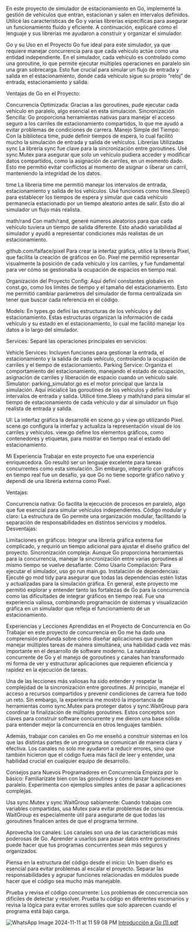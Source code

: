 En este proyecto de simulador de estacionamiento en Go, implementé la gestión de vehículos que entran, estacionan y salen en intervalos definidos. Utilicé las características de Go y varias librerías específicas para asegurar un funcionamiento fluido y eficiente. A continuación, explicaré cómo el lenguaje y sus librerías me ayudaron a construir y organizar el simulador.

Go y su Uso en el Proyecto
Go fue ideal para este simulador, ya que requiere manejar concurrencia para que cada vehículo actúe como una entidad independiente. En el simulador, cada vehículo es controlado como una goroutine, lo que permite ejecutar múltiples operaciones en paralelo sin una gran sobrecarga. Esto fue crucial para simular un flujo de entrada y salida en el estacionamiento, donde cada vehículo sigue su propio “reloj” de entrada, estacionamiento y salida.

Ventajas de Go en el Proyecto:

Concurrencia Optimizada: Gracias a las goroutines, pude ejecutar cada vehículo en paralelo, algo esencial en esta simulación.
Sincronización Sencilla: Go proporciona herramientas nativas para manejar el acceso seguro a los carriles de estacionamiento compartidos, lo que me ayudó a evitar problemas de condiciones de carrera.
Manejo Simple del Tiempo: Con la biblioteca time, pude definir tiempos de espera, lo cual facilitó mucho la simulación de entrada y salida de vehículos.
Librerías Utilizadas
sync La librería sync fue clave para la sincronización entre goroutines. Usé sync.Mutex para asegurar que solo un vehículo pudiera acceder y modificar datos compartidos, como la asignación de carriles, en un momento dado. Esto me permitió evitar conflictos al momento de asignar o liberar un carril, manteniendo la integridad de los datos.

time La librería time me permitió manejar los intervalos de entrada, estacionamiento y salida de los vehículos. Usé funciones como time.Sleep() para establecer los tiempos de espera y simular que cada vehículo permanecía estacionado por un tiempo aleatorio antes de salir. Esto dio al simulador un flujo más realista.

math/rand Con math/rand, generé números aleatorios para que cada vehículo tuviera un tiempo de salida diferente. Esto añadió variabilidad al simulador y ayudó a representar condiciones más realistas de un estacionamiento.

github.com/faiface/pixel Para crear la interfaz gráfica, utilicé la librería Pixel, que facilita la creación de gráficos en Go. Pixel me permitió representar visualmente la posición de cada vehículo y los carriles, y fue fundamental para ver cómo se gestionaba la ocupación de espacios en tiempo real.

Organización del Proyecto
Config: Aquí definí constantes globales en const.go, como los límites de tiempo y el tamaño del estacionamiento. Esto me permitió cambiar parámetros del simulador de forma centralizada sin tener que buscar cada referencia en el código.

Models: En types.go definí las estructuras de los vehículos y del estacionamiento. Estas estructuras organizan la información de cada vehículo y su estado en el estacionamiento, lo cual me facilitó manejar los datos a lo largo del simulador.

Services: Separé las operaciones principales en servicios:

Vehicle Services: Incluyen funciones para gestionar la entrada, el estacionamiento y la salida de cada vehículo, controlando la ocupación de carriles y el tiempo de estacionamiento.
Parking Service: Organiza el comportamiento del estacionamiento, manejando el estado de ocupación, asignación de carriles y liberación de espacio cuando un vehículo sale.
Simulator: parking_simulator.go es el motor principal que lanza la simulación. Aquí inicialicé las goroutines de los vehículos y definí los intervalos de entrada y salida. Utilicé time.Sleep y math/rand para simular el tiempo de estacionamiento de cada vehículo y dar al simulador un flujo realista de entrada y salida.

UI: La interfaz gráfica la desarrollé en scene.go y view.go utilizando Pixel. scene.go configura la interfaz y actualiza la representación visual de los carriles y vehículos. view.go define los elementos gráficos, como contenedores y etiquetas, para mostrar en tiempo real el estado del estacionamiento.

Mi Experiencia
Trabajar en este proyecto fue una experiencia enriquecedora. Go resultó ser un lenguaje excelente para tareas concurrentes como esta simulación. Sin embargo, integrarlo con gráficos en tiempo real fue un desafío, ya que Go no tiene soporte gráfico nativo y dependí de una librería externa como Pixel.

Ventajas:

Concurrencia nativa: Go facilita la ejecución de procesos en paralelo, algo que fue esencial para simular vehículos independientes.
Código modular y claro: La estructura de Go permite una organización modular, facilitando la separación de responsabilidades en distintos servicios y modelos.
Desventajas:

Limitaciones en gráficos: Integrar una librería gráfica externa fue complicado, y requirió un tiempo adicional para ajustar el diseño gráfico del proyecto.
Sincronización compleja: Aunque Go proporciona herramientas para la concurrencia, manejar la sincronización entre varias goroutines al mismo tiempo se vuelve desafiante.
Cómo Usarlo
Compilación: Para ejecutar el simulador, uso go run main.go.
Instalación de dependencias: Ejecuté go mod tidy para asegurar que todas las dependencias estén listas y actualizadas para la simulación gráfica.
En general, este proyecto me permitió explorar y entender tanto las fortalezas de Go para la concurrencia como las dificultades de integrar gráficos en tiempo real. Fue una experiencia valiosa, combinando programación de sistemas y visualización gráfica en un simulador que refleja el funcionamiento de un estacionamiento.

Experiencias y Lecciones Aprendidas en el Proyecto de Concurrencia en Go
Trabajar en este proyecto de concurrencia en Go me ha dado una comprensión profunda sobre cómo diseñar aplicaciones que pueden manejar múltiples tareas de manera simultánea, una habilidad cada vez más importante en el desarrollo de software moderno. La naturaleza concurrente de Go y el manejo de goroutines y canales han transformado mi forma de ver y estructurar aplicaciones que requieren eficiencia y rapidez en la ejecución de tareas.

Una de las lecciones más valiosas ha sido entender y respetar la complejidad de la sincronización entre goroutines. Al principio, manejar el acceso a recursos compartidos y prevenir condiciones de carrera fue todo un reto. Sin embargo, la experiencia me mostró la importancia de herramientas como sync.Mutex para proteger datos y sync.WaitGroup para coordinar la finalización de múltiples goroutines. Estos conceptos son claves para construir software concurrente y me dieron una base sólida para entender mejor la concurrencia en otros lenguajes también.

Además, trabajar con canales en Go me enseñó a construir sistemas en los que las distintas partes de un programa se comunican de manera clara y efectiva. Los canales no solo me ayudaron a reducir errores, sino que también hicieron que el código fuera más fácil de leer y entender, una habilidad crucial en cualquier equipo de desarrollo.

Consejos para Nuevos Programadores en Concurrencia
Empieza por lo básico: Familiarízate bien con las goroutines y cómo lanzar funciones en paralelo. Experimenta con ejemplos simples antes de pasar a aplicaciones complejas.

Usa sync.Mutex y sync.WaitGroup sabiamente: Cuando trabajas con variables compartidas, usa Mutex para evitar problemas de concurrencia. WaitGroup es especialmente útil para asegurarte de que todas las goroutines finalicen antes de que el programa termine.

Aprovecha los canales: Los canales son una de las características más poderosas de Go. Aprender a usarlos para pasar datos entre goroutines puede hacer que tus programas concurrentes sean más seguros y organizados.

Piensa en la estructura del código desde el inicio: Un buen diseño es esencial para evitar problemas al escalar el proyecto. Separar las responsabilidades y agrupar funciones relacionadas en módulos puede hacer que el código sea mucho más manejable.

Prueba y revisa el código concurrente: Los problemas de concurrencia son difíciles de detectar y resolver. Prueba tu código en diferentes escenarios y revisa la lógica para evitar errores sutiles que solo aparecen cuando el programa está bajo carga.

![WhatsApp Image 2024-11-11 at 11 59 08 PM](https://github.com/user-attachments/assets/36ead091-5f34-411e-be3a-ad5be16b61d5)
[Introducción a Go (1).pdf](https://github.com/user-attachments/files/17711762/Introduccion.a.Go.1.pdf)

